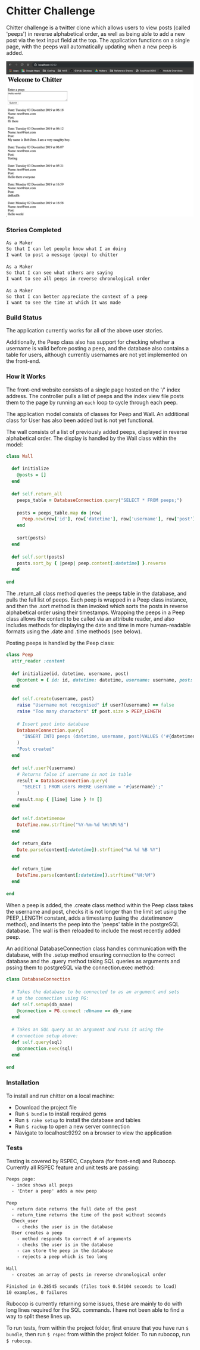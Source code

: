 # Chitter Challenge
Chitter challenge is a twitter clone which allows users to view posts (called
'peeps') in reverse alphabetical order, as well as being able to add a new post
via the text input field at the top. The application functions on a single page,
with the peeps wall automatically updating when a new peep is added.

![Screenshot of Chitter](https://github.com/djlonboy/chitter-challenge/blob/master/docs/chitter_screenshot.png)

### Stories Completed
```
As a Maker
So that I can let people know what I am doing  
I want to post a message (peep) to chitter

As a Maker
So that I can see what others are saying  
I want to see all peeps in reverse chronological order

As a Maker
So that I can better appreciate the context of a peep
I want to see the time at which it was made
```

### Build Status
The application currently works for all of the above user stories.

Additionally, the Peep class also has support for checking whether a username is
valid before posting a peep, and the database also contains a table for users,
although currently usernames are not yet implemented on the front-end.

### How it Works
The front-end website consists of a single page hosted on the '/' index address.
The controller pulls a list of peeps and the index view file posts them to the
page by running an ```each``` loop to cycle through each peep.

The application model consists of classes for Peep and Wall. An additional class
for User has also been added but is not yet functional.

The wall consists of a list of previously added peeps, displayed in reverse
alphabetical order. The display is handled by the Wall class within the model:
```ruby
class Wall

  def initialize
    @posts = []
  end

  def self.return_all
    peeps_table = DatabaseConnection.query("SELECT * FROM peeps;")

    posts = peeps_table.map do |row|
      Peep.new(row['id'], row['datetime'], row['username'], row['post'])
    end

    sort(posts)
  end

  def self.sort(posts)
    posts.sort_by { |peep| peep.content[:datetime] }.reverse
  end

end
```
The .return_all class method queries the peeps table in the database, and pulls the full
list of peeps. Each peep is wrapped in a Peep class instance, and then the .sort method
is then invoked which sorts the posts in reverse alphabetical order using their
timestamps. Wrapping the peeps in a Peep class allows the content to be called
via an attribute reader, and also includes methods for displaying the date and time
in more human-readable formats using the .date and .time methods (see below).

Posting peeps is handled by the Peep class:
```ruby
class Peep
  attr_reader :content

  def initialize(id, datetime, username, post)
    @content = { id: id, datetime: datetime, username: username, post: post }
  end

  def self.create(username, post)
    raise "Username not recognised" if user?(username) == false
    raise "Too many characters" if post.size > PEEP_LENGTH

    # Insert post into database
    DatabaseConnection.query(
      "INSERT INTO peeps (datetime, username, post)VALUES ('#{datetimenow}', '#{username}', '#{post}');"
    )
    "Post created"
  end

  def self.user?(username)
    # Returns false if username is not in table
    result = DatabaseConnection.query(
      "SELECT 1 FROM users WHERE username = '#{username}';"
    )
    result.map { |line| line } != []
  end

  def self.datetimenow
    DateTime.now.strftime("%Y-%m-%d %H:%M:%S")
  end

  def return_date
    Date.parse(content[:datetime]).strftime("%A %d %B %Y")
  end

  def return_time
    DateTime.parse(content[:datetime]).strftime("%H:%M")
  end

end
```
When a peep is added, the .create class method within the Peep class takes the username
and post, checks it is not longer than the limit set using the PEEP_LENGTH constant,
adds a timestamp (using the .datetimenow method), and inserts the peep into the
'peeps' table in the postgreSQL database. The wall is then reloaded to include the
most recently added peep.

An additional DatabaseConnection class handles communication with the database,
with the .setup method ensuring connection to the correct database and the .query
method taking SQL queries as arguments and pssing them to postgreSQL via the
connection.exec method:
```ruby
class DatabaseConnection

  # Takes the database to be connected to as an argument and sets
  # up the connection using PG:
  def self.setup(db_name)
    @connection = PG.connect :dbname => db_name
  end

  # Takes an SQL query as an argument and runs it using the
  # connection setup above:
  def self.query(sql)
    @connection.exec(sql)
  end

end
```

### Installation
To install and run chitter on a local machine:
 - Download the project file
 - Run ```$ bundle``` to install required gems
 - Run ```$ rake setup``` to install the database and tables
 - Run ```$ rackup``` to open a new server connection
 - Navigate to localhost:9292 on a browser to view the application

### Tests
Testing is covered by RSPEC, Capybara (for front-end) and Rubocop. Currently all
RSPEC feature and unit tests are passing:
```
Peeps page:
  - index shows all peeps
  - 'Enter a peep' adds a new peep

Peep
  - return date returns the full date of the post
  - return_time returns the time of the post without seconds
  Check_user
    - checks the user is in the database
  User creates a peep
    - method responds to correct # of arguments
    - checks the user is in the database
    - can store the peep in the database
    - rejects a peep which is too long

Wall
  - creates an array of posts in reverse chronological order

Finished in 0.28545 seconds (files took 0.54104 seconds to load)
10 examples, 0 failures
```
Rubocop is currently returning some
issues, these are mainly to do with long lines required for the SQL commands. I
have not been able to find a way to split these lines up.

To run tests, from within the project folder, first ensure that you have run
```$ bundle```, then run ```$ rspec``` from within the project folder. To run
rubocop, run ```$ rubocop```.
